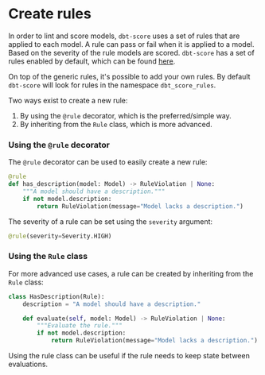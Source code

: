 # Create rules

In order to lint and score models, `dbt-score` uses a set of rules that are
applied to each model. A rule can pass or fail when it is applied to a model.
Based on the severity of the rule models are scored. `dbt-score` has a set of
rules enabled by default, which can be found [here](reference/rules/generic.md).

On top of the generic rules, it's possible to add your own rules. By default
`dbt-score` will look for rules in the namespace `dbt_score_rules`.

Two ways exist to create a new rule:

1. By using the `@rule` decorator, which is the preferred/simple way.
2. By inheriting from the `Rule` class, which is more advanced.

### Using the `@rule` decorator

The `@rule` decorator can be used to easily create a new rule:

```python
@rule
def has_description(model: Model) -> RuleViolation | None:
    """A model should have a description."""
    if not model.description:
        return RuleViolation(message="Model lacks a description.")
```

The severity of a rule can be set using the `severity` argument:

```python
@rule(severity=Severity.HIGH)
```

### Using the `Rule` class

For more advanced use cases, a rule can be created by inheriting from the `Rule`
class:

```python
class HasDescription(Rule):
    description = "A model should have a description."

    def evaluate(self, model: Model) -> RuleViolation | None:
        """Evaluate the rule."""
        if not model.description:
            return RuleViolation(message="Model lacks a description.")
```

Using the rule class can be useful if the rule needs to keep state between
evaluations.

